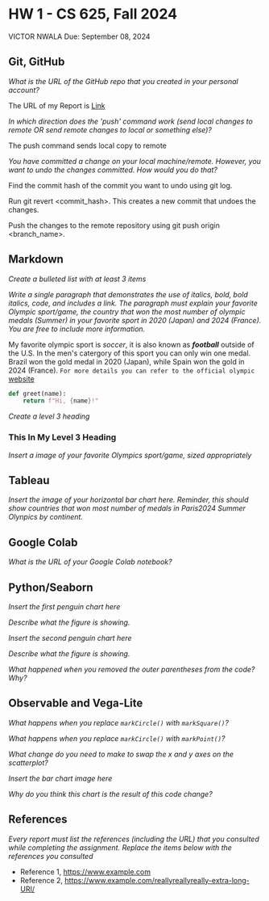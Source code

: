 # HW 1 - CS 625, Fall 2024

VICTOR NWALA 
Due: September 08, 2024

## Git, GitHub

*What is the URL of the GitHub repo that you created in your personal account?*

The URL of my Report is [Link](https://github.com/odu-cs625-datavis/Fall24-aveerasa-vnwal001)
   
*In which direction does the 'push' command work (send local changes to remote OR send remote changes to local or something else)?*

The push command sends local copy to remote
   
*You have committed a change on your local machine/remote. However, you want to undo the changes committed. How would you do that?*

Find the commit hash of the commit you want to undo using git log. 

Run git revert <commit_hash>. This creates a new commit that undoes the changes. 

Push the changes to the remote repository using git push origin <branch_name>.

## Markdown

*Create a bulleted list with at least 3 items*

*Write a single paragraph that demonstrates the use of italics, bold, bold italics, code, and includes a link. The paragraph must explain your favorite Olympic sport/game, the country that won the most number of olympic medals (Summer) in your favorite sport in 2020 (Japan) and 2024 (France). You are free to include more information.*

My favorite olympic sport is *soccer*, it is also known as *__football__* outside of the U.S. In the men's catergory of this 
sport you can only win one medal. Brazil won the gold medal in 2020 (Japan), while Spain won the gold in 2024 (France). `For
more details you can refer to the official olympic` [website](https://olympics.com/en/news/olympic-football-winners-list-men-women-gold-medals-champions)
```python
def greet(name):
    return f"Hi, {name}!"
```

*Create a level 3 heading*
### This In My Level 3 Heading
*Insert a image of your favorite Olympics sport/game, sized appropriately*

## Tableau

*Insert the image of your horizontal bar chart here. Reminder, this should show countries that won most number of medals in Paris2024 Summer Olynpics by continent.*

## Google Colab

*What is the URL of your Google Colab notebook?*

## Python/Seaborn

*Insert the first penguin chart here*

*Describe what the figure is showing.*

*Insert the second penguin chart here*

*Describe what the figure is showing.*

*What happened when you removed the outer parentheses from the code? Why?*

## Observable and Vega-Lite

*What happens when you replace `markCircle()` with `markSquare()`?*

*What happens when you replace `markCircle()` with `markPoint()`?*

*What change do you need to make to swap the x and y axes on the scatterplot?*

*Insert the bar chart image here*

*Why do you think this chart is the result of this code change?*

## References

*Every report must list the references (including the URL) that you consulted while completing the assignment. Replace the items below with the references you consulted*

* Reference 1, <https://www.example.com>
* Reference 2, <https://www.example.com/reallyreallyreally-extra-long-URI/>

